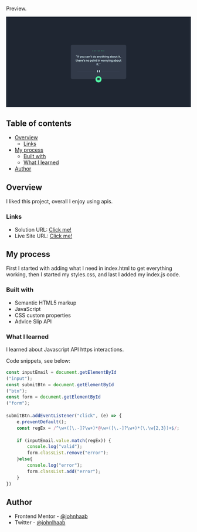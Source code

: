 Preview.

![](screenshot.png)


## Table of contents

- [Overview](#overview)
  - [Links](#links)
- [My process](#my-process)
  - [Built with](#built-with)
  - [What I learned](#what-i-learned)
- [Author](#author)

## Overview

I liked this project, overall I enjoy using apis.

### Links

- Solution URL: [Click me!]()
- Live Site URL: [Click me!](https://johnhaab.github.io/advice-generator-app-master)

## My process

First I started with adding what I need in index.html to get everything working, then I started my styles.css, and last I added my index.js code.

### Built with

- Semantic HTML5 markup
- JavaScript
- CSS custom properties
- Advice Slip API

### What I learned

I learned about Javascript API https interactions.

Code snippets, see below:

```javascript
const inputEmail = document.getElementById
("input");
const submitBtn = document.getElementById
("btn");
const form = document.getElementById
("form");

submitBtn.addEventListener("click", (e) => {
    e.preventDefault();
    const regEx = /^\w+([\.-]?\w+)*@\w+([\.-]?\w+)*(\.\w{2,3})+$/;

    if (inputEmail.value.match(regEx)) {
        console.log("valid");
        form.classList.remove("error");
    }else{
        console.log("error");
        form.classList.add("error");
    }
})
```

## Author

- Frontend Mentor - [@johnhaab](https://www.frontendmentor.io/profile/johnhaab)
- Twitter - [@johnlhaab](https://www.twitter.com/johnlhaab)

